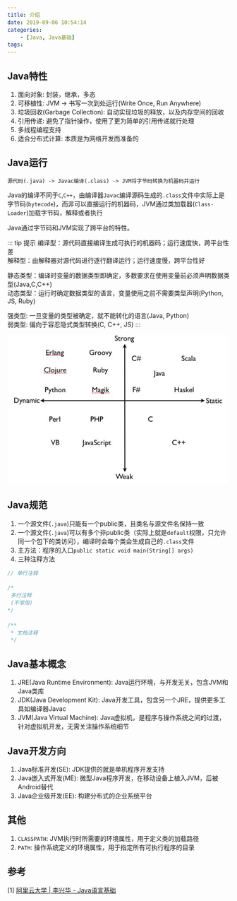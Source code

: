 ```yaml
---
title: 介绍
date: 2019-09-06 10:54:14
categories: 
    - [Java, Java基础]
tags:
---
```

## Java特性
1. 面向对象: 封装，继承，多态
2. 可移植性: JVM -> 书写一次到处运行(Write Once, Run Anywhere) 
3. 垃圾回收(Garbage Collection): 自动实现垃圾的释放，以及内存空间的回收
4. 引用传递: 避免了指针操作，使用了更为简单的引用传递就行处理
5. 多线程编程支持
6. 适合分布式计算: 本质是为网络开发而准备的

## Java运行
    源代码(.java) -> Javac编译(.class) -> JVM将字节码转换为机器码并运行

Java的编译不同于`C`,`C++`，由编译器`Javac`编译源码生成的`.class`文件中实际上是字节码(`bytecode`)，而非可以直接运行的机器码，JVM通过类加载器(`Class-Loader`)加载字节码，解释或者执行

Java通过字节码和JVM实现了跨平台的特性。

::: tip 提示
编译型：源代码直接编译生成可执行的机器码；运行速度快，跨平台性差  
解释型：由解释器对源代码进行逐行翻译运行；运行速度慢，跨平台性好

静态类型：编译时变量的数据类型即确定，多数要求在使用变量前必须声明数据类型(Java,C,C++)  
动态类型：运行时确定数据类型的语言，变量使用之前不需要类型声明(Python, JS, Ruby)

强类型: 一旦变量的类型被确定，就不能转化的语言(Java, Python)  
弱类型: 偏向于容忍隐式类型转换(C, C++, JS)
:::

![不同类型语言](/img/language.jpg)

## Java规范
1. 一个源文件(`.java`)只能有一个public类，且类名与源文件名保持一致
2. 一个源文件(`.java`)可以有多个非public类（实际上就是`default`权限，只允许同一个包下的类访问），编译时会每个类会生成自己的`.class`文件
3. 主方法：程序的入口`public static void main(String[] args)`
4. 三种注释方法

```java
// 单行注释

/* 
 多行注释
 (不常用)
*/

/**
 * 文档注释
 */
```

## Java基本概念
1. JRE(Java Runtime Environment): Java运行环境，与开发无关，包含JVM和Java类库  
2. JDK(Java Development Kit): Java开发工具，包含另一个JRE，提供更多工具如编译器Javac  
3. JVM(Java Virtual Machine): Java虚拟机，是程序与操作系统之间的过渡，针对虚拟机开发，无需关注操作系统细节  

## Java开发方向
1. Java标准开发(SE): JDK提供的就是单机程序开发支持
2. Java嵌入式开发(ME): 微型Java程序开发，在移动设备上植入JVM，后被Android替代
3. Java企业级开发(EE): 构建分布式的企业系统平台

## 其他
1. `CLASSPATH`: JVM执行时所需要的环境属性，用于定义类的加载路径
2. `PATH`: 操作系统定义的环境属性，用于指定所有可执行程序的目录

## 参考
[1] [阿里云大学 | 李兴华 - Java语言基础](https://edu.aliyun.com/roadmap/java?spm=5176.13345299.1392477.3.63ddf153q7QkVf)